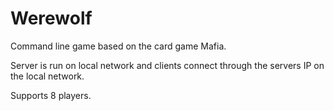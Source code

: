 Werewolf
========


Command line game based on the card game Mafia.

Server is run on local network and clients connect through the servers IP on the local network.

Supports 8 players.
